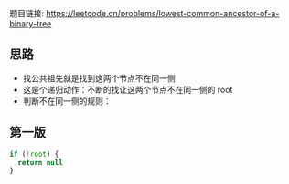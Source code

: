 题目链接: https://leetcode.cn/problems/lowest-common-ancestor-of-a-binary-tree

## 思路
- 找公共祖先就是找到这两个节点不在同一侧
- 这是个递归动作：不断的找让这两个节点不在同一侧的 root
- 判断不在同一侧的规则：


## 第一版
```JavaScript
if (!root) {
  return null
}

```